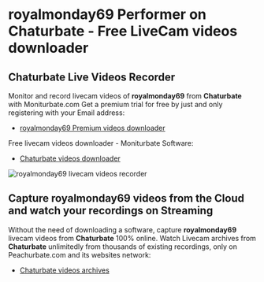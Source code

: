 # royalmonday69 Performer on Chaturbate - Free LiveCam videos downloader

## Chaturbate Live Videos Recorder

Monitor and record livecam videos of **royalmonday69** from **Chaturbate** with Moniturbate.com
Get a premium trial for free by just and only registering with your Email address:
* [royalmonday69 Premium videos downloader](https://moniturbate.com/request-demo-licence-key.html)

Free livecam videos downloader - Moniturbate Software:
* [Chaturbate videos downloader](https://moniturbate.com/moniturbate-download-software.html)

![royalmonday69 livecam videos recorder](https://peachurnet.com/templates/moniturbate-software.png)


## Capture royalmonday69 videos from the Cloud and watch your recordings on Streaming

Without the need of downloading a software, capture **royalmonday69** livecam videos from **Chaturbate** 100% online.
Watch Livecam archives from **Chaturbate** unlimitedly from thousands of existing recordings, only on Peachurbate.com and its websites network:
* [Chaturbate videos archives](https://peachurnet.com/)